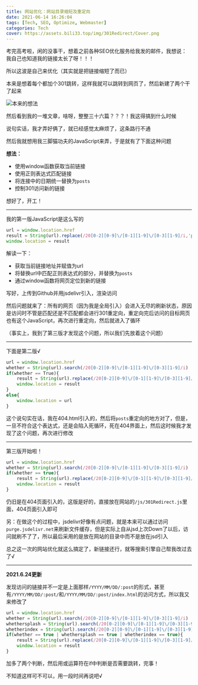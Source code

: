```yaml
---
title: 网站优化：网站目录缩短及重定向
date: 2021-06-14 16:26:04
tags: [Tech, SEO, Optimize, Webmaster]
categories: Tech
cover: https://assets.bili33.top/img/301Redirect/Cover.png
---
```


考完高考啦，闲的没事干，想着之前各种SEO优化服务给我发的邮件，我想说：我自己也知道我的链接太长了呀！！！

所以这波是自己来优化（其实就是把链接缩短了而已）

本来是想着每个都加个301跳转，这样我就可以跳转到网页了，然后新建了两个干了起来

![本来的想法](https://assets.bili33.top/img/301Redirect/Thought1.png)

然后看到我的一堆文章，啥呀，整整三十六篇？？？！我这得搞到什么时候

说句实话，我才弄好俩了，就已经感觉太麻烦了，这条路行不通

然后我就想用我三脚猫功夫的JavaScript来弄，于是就有了下面这种问题

**想法：**

- 使用window函数获取当前链接
- 使用正则表达式匹配链接
- 将连接中的日期统一替换为`posts`
- 控制301访问新的链接

想好了，开工！

---

我的第一版JavaScript是这么写的

```javascript
url = window.location.href
result = String(url).replace(/20[0-2][0-9]\/[0-1][1-9]\/[0-3][1-9]/i,'posts')
window.location = result
```

解读一下：

- 获取当前链接地址并赋值为url
- 将替换url中匹配正则表达式的部分，并替换为`posts`
- 通过window函数将网页定位到新的链接

写好，上传到Github并用jsdelivr引入，渲染访问

然后问题就来了：所有的网页（因为我是全局引入）会进入无尽的刷新状态，原因是访问时不管是匹配还是不匹配都会进行301重定向，重定向完后访问的目标网页也有这个JavaScript，再次进行重定向，然后就进入了循环

（事实上，我到了第三版才发现这个问题，所以我们先放着这个问题）

---

下面是第二版√

```javascript
url = window.location.href
whether = String(url).search(/20[0-2][0-9]\/[0-1][1-9]\/[0-3][1-9]/i)
if(whether == True){
    result = String(url).replace(/20[0-2][0-9]\/[0-1][1-9]\/[0-3][1-9]/i,'posts')
    window.location = result
}
else{
    window.location = url
}
```

这个说句实在话，我在404.html引入的，然后将`posts`重定向的地方对了，但是，一旦不符合这个表达式，还是会陷入死循环，死在404界面上，然后这时候我才发现了这个问题，再次进行修改

---

第三版开始啦！

```javascript
url = window.location.href
whether = String(url).search(/20[0-2][0-9]\/[0-1][1-9]\/[0-3][1-9]/i)
if(whether == true){
    result = String(url).replace(/20[0-2][0-9]\/[0-1][1-9]\/[0-3][1-9]/i,'posts')
    window.location = result
}
```

仍旧是在404页面引入的，这版是好的，直接放在网站的`/js/301Redirect.js`里面，404页面引入即可

另：在做这个的过程中，jsdelivr好像有点问题，就是本来可以通过访问`purge.jsdelivr.net`来刷新文件缓存，但是实际上自从jsd上次Down了以后，访问就刷不了了，所以最后采用的是放在网站的目录中而不是放在jsd引入

总之这一次的网站优化就这么搞定了，新链接还行，就等搜索引擎自己帮我改过去了√

---

**2021.6.24更新**

发现访问的链接并不一定是上面那样`/YYYY/MM/DD/:post`的形式，甚至有`/YYYY/MM/DD/:post/`和`/YYYY/MM/DD/:post/index.html`的访问方式，所以我又来修改了

```javascript
url = window.location.href
whether = String(url).search(/20[0-2][0-9]\/[0-1][1-9]\/[0-3][1-9]/i)
whethersplash = String(url).search(/20[0-2][0-9]\/[0-1][1-9]\/[0-3][1-9]\//i)
whetherindex = String(url).search(/20[0-2][0-9]\/[0-1][1-9]\/[0-3][1-9]\/index.html/i)
if(whether == true | whethersplash == true | whetherindex == true){
    result = String(url).replace(/20[0-2][0-9]\/[0-1][1-9]\/[0-3][1-9]/i,'posts')
    window.location = result
}

```

加多了两个判断，然后用或运算符在if中判断是否需要跳转，完事！

不知道这样可不可以，用一段时间再说吧√